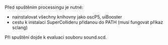 Před spuštěním processingu je nutné:

-  nainstalovat všechny knihovny jako oscP5, uiBooster
- cestu k instalaci SuperCollideru přidanou do PATH (musí fungovat příkaz sclang)

Při spuštění dojde k evaluaci souboru sound.scd.
